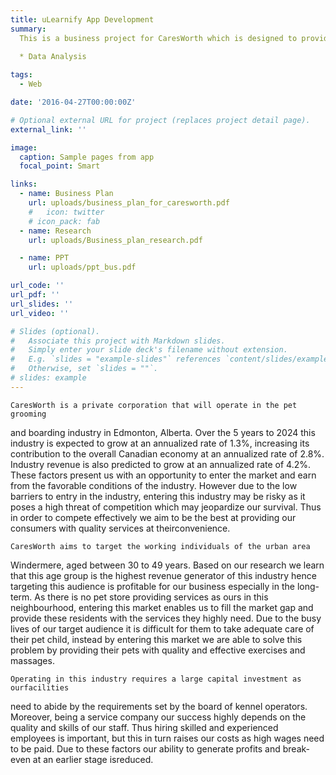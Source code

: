 ```yaml
---
title: uLearnify App Development
summary: 
  This is a business project for CaresWorth which is designed to provide pet boarding and exercising services. We come up with this business plan based on data analysis and research on the industry.
  
  * Data Analysis

tags:
  - Web

date: '2016-04-27T00:00:00Z'

# Optional external URL for project (replaces project detail page).
external_link: ''

image:
  caption: Sample pages from app
  focal_point: Smart

links:
  - name: Business Plan
    url: uploads/business_plan_for_caresworth.pdf
    #   icon: twitter
    # icon_pack: fab
  - name: Research
    url: uploads/Business_plan_research.pdf

  - name: PPT
    url: uploads/ppt_bus.pdf

url_code: ''
url_pdf: ''
url_slides: ''
url_video: ''

# Slides (optional).
#   Associate this project with Markdown slides.
#   Simply enter your slide deck's filename without extension.
#   E.g. `slides = "example-slides"` references `content/slides/example-slides.md`.
#   Otherwise, set `slides = ""`.
# slides: example
---
```


    CaresWorth is a private corporation that will operate in the pet grooming
and boarding industry in Edmonton, Alberta. Over the 5 years to 2024 this industry
is expected to grow at an annualized rate of 1.3%, increasing its contribution to the
overall Canadian economy at an annualized rate of 2.8%. Industry revenue is also
predicted to grow at an annualized rate of 4.2%. These factors present us with an
opportunity to enter the market and earn from the favorable conditions of the
industry. However due to the low barriers to entry in the industry, entering this
industry may be risky as it poses a high threat of competition which may
jeopardize our survival. Thus in order to compete effectively we aim to be the best
at providing our consumers with quality services at theirconvenience.

    CaresWorth aims to target the working individuals of the urban area
Windermere, aged between 30 to 49 years. Based on our research we learn that this
age group is the highest revenue generator of this industry hence targeting this
audience is profitable for our business especially in the long-term. As there is no
pet store providing services as ours in this neighbourhood, entering this market
enables us to fill the market gap and provide these residents with the services they
highly need. Due to the busy lives of our target audience it is difficult for them to
take adequate care of their pet child, instead by entering this market we are able to
solve this problem by providing their pets with quality and effective exercises and
massages.

    Operating in this industry requires a large capital investment as ourfacilities
need to abide by the requirements set by the board of kennel operators. Moreover,
being a service company our success highly depends on the quality and skills of
our staff. Thus hiring skilled and experienced employees is important, but this in
turn raises our costs as high wages need to be paid. Due to these factors our ability
to generate profits and break-even at an earlier stage isreduced.